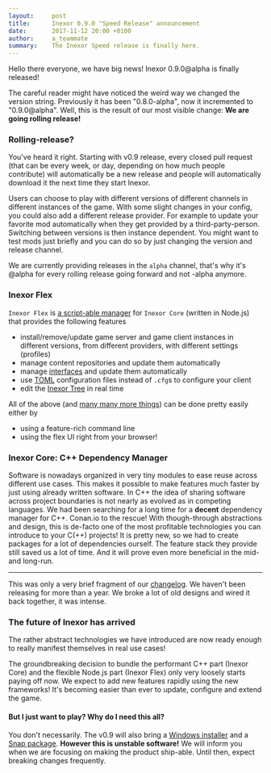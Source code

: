 ```yaml
---
layout:     post
title:      Inexor 0.9.0 "Speed Release" announcement
date:       2017-11-12 20:00 +0100
author:     a_teammate
summary:    The Inexor Speed release is finally here.
---
```


Hello there everyone, we have big news!
Inexor 0.9.0@alpha is finally released!

The careful reader might have noticed the weird way we changed the version string. Previously it has been "0.8.0-alpha", now it incremented to "0.9.0@alpha".
Well, this is the result of our most visible change:
**We are going rolling release!**


### Rolling-release?
You've heard it right. Starting with v0.9 release, every closed pull request (that can be every week, or day, depending on how much people contribute) will automatically be a new release and people will automatically download it the next time they start Inexor.

Users can choose to play with different versions of different channels in different instances of the game.
With some slight changes in your config, you could also add a different release provider. For example to update your favorite mod automatically when they get provided by a third-party-person.
Switching between versions is then instance dependent. You might want to test mods just briefly and you can do so by just changing the version and release channel.

We are currently providing releases in the `alpha` channel, that's why it's @alpha for every rolling release going forward and not -alpha anymore.


### Inexor Flex
`Inexor Flex` is [a script-able manager](https://github.com/inexorgame/inexor-core/wiki/Overall-Architecture) for `Inexor Core` (written in Node.js) that provides the following features

- install/remove/update game server and game client instances in different versions, from different providers, with different settings (profiles)
- manage content repositories and update them automatically
- manage [interfaces](https://github.com/inexorgame/inexor-core/wiki/User-Interfaces) and update them automatically
- use [TOML](https://github.com/toml-lang/toml) configuration files instead of `.cfg`s to configure your client
- edit the [Inexor Tree](https://github.com/inexorgame/inexor-core/wiki/Inexor-Tree) in real time


All of the above (and [many many more things](https://github.com/inexorgame/inexor-core/blob/master/changelog.md)) can be done pretty easily either by
- using a feature-rich command line
- using the flex UI right from your browser!


### Inexor Core: C++ Dependency Manager
Software is nowadays organized in very tiny modules to ease reuse across different use cases.
This makes it possible to make features much faster by just using already written software.
In C++ the idea of sharing software across project boundaries is not nearly as evolved as in competing languages.
We had been searching for a long time for a **decent** dependency manager for C++.
Conan.io to the rescue! With though-through abstractions and design, this is de-facto one of the most profitable technologies you can introduce to your C(++) projects!
It is pretty new, so we had to create packages for a lot of dependencies ourself. The feature stack they provide still saved us a lot of time. And it will prove even more beneficial in the mid- and long-run.

---

This was only a very brief fragment of our [changelog](https://github.com/inexorgame/inexor-core/blob/0.9.0%40beta/changelog.md).
We haven't been releasing for more than a year.
We broke a lot of old designs and wired it back together, it was intense.


### The future of Inexor has arrived
The rather abstract technologies we have introduced are now ready enough to really manifest themselves in real use cases!

The groundbreaking decision to bundle the performant C++ part (Inexor Core) and the flexible Node.js part (Inexor Flex) only very loosely starts paying off now.
We expect to add new features rapidly using the new frameworks!
It's becoming easier than ever to update, configure and extend the game.


#### But I just want to play? Why do I need this all?
You don't necessarily. The v0.9 will also bring a [Windows installer](https://github.com/inexorgame/windows-installer/releases) and a [Snap package](https://github.com/inexorgame/snap-inexor-flex).
**However this is unstable software!**
We will inform you when we are focusing on making the product ship-able. Until then, expect breaking changes frequently.
